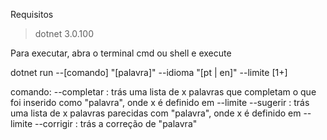 Requisitos

> dotnet 3.0.100

Para executar, abra o terminal cmd ou shell e execute

dotnet run --\[comando\] "\[palavra\]" --idioma "[pt | en]" --limite \[1+\]

comando:
    --completar : trás uma lista de x palavras que completam o que foi inserido como "palavra", onde x é definido em --limite
    --sugerir : trás uma lista de x palavras parecidas com "palavra", onde x é definido em --limite
    --corrigir : trás a correção de  "palavra"